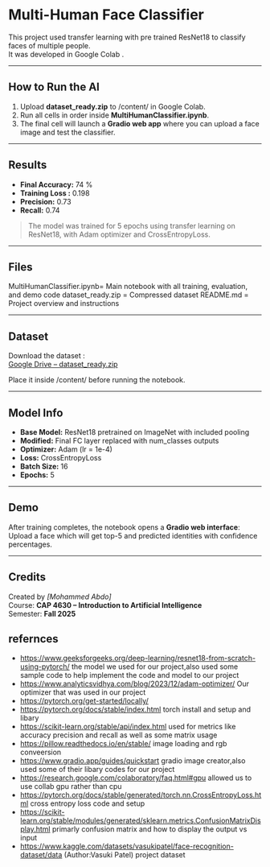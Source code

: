 # Multi-Human Face Classifier 

This project used transfer learning with pre trained ResNet18 to classify faces of multiple people.  
It was developed in Google Colab .

---

##  How to Run the AI
1. Upload **dataset_ready.zip** to /content/ in Google Colab.  
2. Run all cells in order inside **MultiHumanClassifier.ipynb**.  
3. The final cell will launch a **Gradio web app** where you can upload a face image and test the classifier.

---

##  Results
- **Final Accuracy:** 74 %  
- **Training Loss :** 0.198 
- **Precision:** 0.73 
- **Recall:** 0.74  

> The model was trained for 5 epochs using transfer learning on ResNet18, with Adam optimizer and CrossEntropyLoss.

---

##  Files


 MultiHumanClassifier.ipynb= Main notebook with all training, evaluation, and demo code 
 dataset_ready.zip = Compressed dataset 
README.md = Project overview and instructions 

---

##  Dataset
Download the dataset :  
 [Google Drive – dataset_ready.zip](https://drive.google.com/file/d/1q23xEeSfhe3famj7bgXc8tLNyuY040im/view?usp=sharing)

Place it inside /content/ before running the notebook.

---

## Model Info
- **Base Model:** ResNet18 pretrained on ImageNet with included pooling 
- **Modified:** Final FC layer replaced with num_classes outputs  
- **Optimizer:** Adam (lr = 1e-4)  
- **Loss:** CrossEntropyLoss  
- **Batch Size:** 16  
- **Epochs:** 5  

---

##  Demo
After training completes, the notebook opens a **Gradio web interface**:  
Upload a face which will get top-5 and predicted identities with confidence percentages.  

---

##  Credits
Created by *[Mohammed Abdo]*  
Course: **CAP 4630 – Introduction to Artificial Intelligence**  
Semester: **Fall 2025**


## refernces
- https://www.geeksforgeeks.org/deep-learning/resnet18-from-scratch-using-pytorch/
 the model we used for our project,also used some sample code to help implement the code and model to our project
- https://www.analyticsvidhya.com/blog/2023/12/adam-optimizer/
 Our optimizer that was used in our project
- https://pytorch.org/get-started/locally/
- https://pytorch.org/docs/stable/index.html
torch install and setup and libary
- https://scikit-learn.org/stable/api/index.html
used for metrics like accuracy precision and recall as well as some matrix usage
- https://pillow.readthedocs.io/en/stable/
image loading and rgb conveersion
- https://www.gradio.app/guides/quickstart
gradio image creator,also used some of their libary codes for our project
- https://research.google.com/colaboratory/faq.html#gpu
allowed us to use collab gpu rather than cpu
- https://pytorch.org/docs/stable/generated/torch.nn.CrossEntropyLoss.html
cross entropy loss code and setup
- https://scikit-learn.org/stable/modules/generated/sklearn.metrics.ConfusionMatrixDisplay.html
primarly confusion matrix and how to display the output vs input
- https://www.kaggle.com/datasets/vasukipatel/face-recognition-dataset/data
(Author:Vasuki Patel) project dataset 
